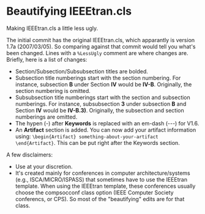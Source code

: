 # Beautifying IEEEtran.cls
Making IEEEtran.cls a little less ugly.

The initial commit has the original IEEEtran.cls, which apparantly is version 1.7a (2007/03/05). So comparing against that commit would tell you what's been changed. Lines with a ```%LessUgly``` comment are where changes are. Briefly, here is a list of changes:

* Section/Subsection/Subsubsection titles are bolded.
* Subsection title numberings start with the section numbering. For instance, subsection **B** under Section **IV** would be **IV-B**. Originally, the section numbering is omitted.
* Subsubsection title numberings start with the section and subsection numberings. For instance, subsubsection **3** under subsection **B** and Section **IV** would be **IV-B.3)**. Originally, the subsection and section numberings are omitted.
* The hypen (-) after **Keywords** is replaced with an em-dash (---) for V1.6.
* An **Artifact** section is added. You can now add your artifact information using: ` \begin{Artifact} something-about-your-artifact \end{Artifact} `. This can be put right after the Keywords section.

A few disclaimers:
* Use at your discretion.
* It's created mainly for conferences in computer architecture/systems (e.g., ISCA/MICRO/ISPASS) that sometimes have to use the IEEEtran template. When using the IEEEtran template, these conferences usually choose the compsocconf class option (IEEE Computer Society conferencs, or CPS). So most of the "beautifying" edits are for that class.
